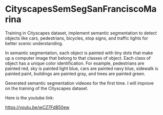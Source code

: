 # CityscapesSemSegSanFranciscoMarina
Training in Cityscapes dataset, implement semantic segmentation to detect objects like cars, pedestrians, bicycles, stop signs, 
and traffic lights for better scenic understanding. 

In semantic segmentation, each object is painted with tiny dots that make up a computer image that belong to that classes of object. Each class of object has a unique color identification. For example, pedestrians are painted red, sky is painted light blue, cars are painted navy blue, sidewalk is painted paint, buildings are painted gray, and trees are painted green.

Generated semantic segmentation videoes for the first time.  I will improve on the  training of the Cityscapes dataset.

Here is the youtube link:

https://youtu.be/wCZ7FdB50ew
